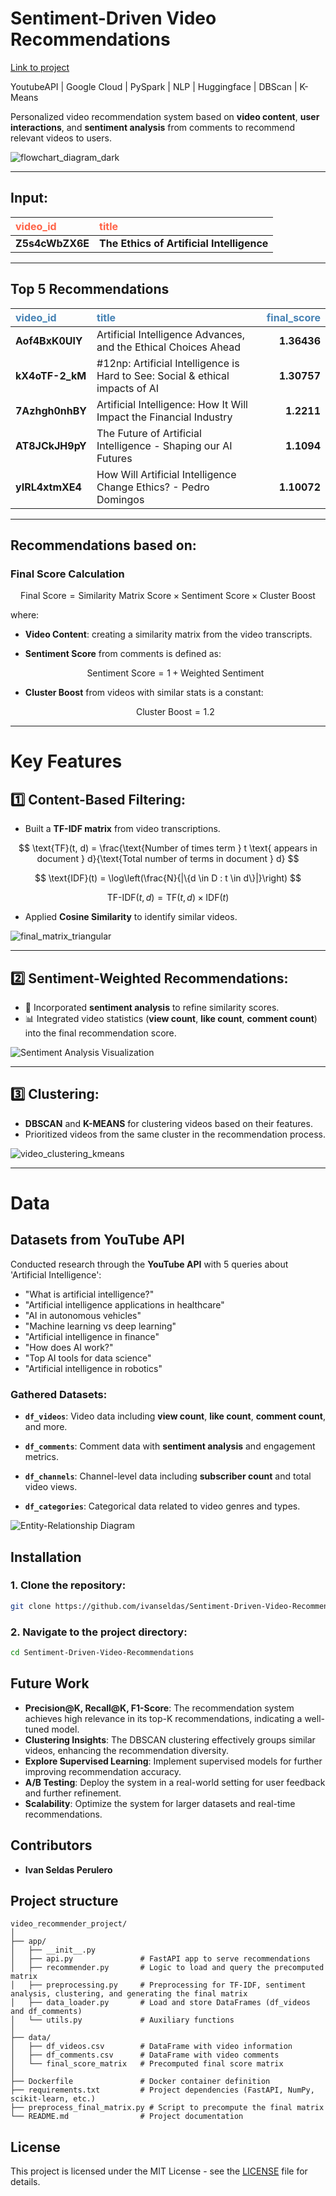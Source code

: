 # **Sentiment-Driven Video Recommendations**
[Link to project](https://video-recommendation-project-321465604500.us-central1.run.app/)

YoutubeAPI | Google Cloud | PySpark | NLP | Huggingface | DBScan | K-Means

Personalized video recommendation system based on **video content**, **user interactions**, and **sentiment analysis** from comments to recommend relevant videos to users.

![flowchart_diagram_dark](https://github.com/user-attachments/assets/547f55b6-96f5-4e37-8ca7-794ba83e1192)

---

## **Input:**

| <span style="color:#ff6347">**video_id**</span> | <span style="color:#ff6347">**title**</span> |
|:------------|:--------------------------------------|
| **Z5s4cWbZX6E** | **The Ethics of Artificial Intelligence** |

---

## **Top 5 Recommendations**

| <span style="color:#4682b4">**video_id**</span> | <span style="color:#4682b4">**title**</span> | <span style="color:#4682b4">**final_score**</span> |
|:------------|:-------------------------------------------------------------------------------|--------------:|
| **Aof4BxK0UlY** | Artificial Intelligence Advances, and the Ethical Choices Ahead                |       **1.36436** |
| **kX4oTF-2_kM** | #12np:  Artificial Intelligence is Hard to See: Social & ethical impacts of AI |       **1.30757** |
| **7Azhgh0nhBY** | Artificial Intelligence: How It Will Impact the Financial Industry             |       **1.2211**  |
| **AT8JCkJH9pY** | The Future of Artificial Intelligence - Shaping our AI Futures                 |       **1.1094**  |
| **yIRL4xtmXE4** | How Will Artificial Intelligence Change Ethics? - Pedro Domingos               |       **1.10072** |

---

## **Recommendations based on:**

### Final Score Calculation

$$
\text{Final Score} = \text{Similarity Matrix Score}   \times   \text{Sentiment Score}   \times   \text{Cluster Boost}
$$

where:

- **Video Content**: creating a similarity matrix from the video transcripts.

- **Sentiment Score** from comments is defined as:
  
  $$
  \text{Sentiment Score} = 1 + \text{Weighted Sentiment}
  $$

- **Cluster Boost** from videos with similar stats is a constant:

  $$
  \text{Cluster Boost} = 1.2
  $$

-----------------------------------------------------------------------------------------------------------------

# **Key Features**

## 1️⃣ **Content-Based Filtering**:
- Built a **TF-IDF matrix** from video transcriptions.

$$
\text{TF}(t, d) = \frac{\text{Number of times term } t \text{ appears in document } d}{\text{Total number of terms in document } d}
$$

$$
\text{IDF}(t) = \log\left(\frac{N}{|\{d \in D : t \in d\}|}\right)
$$

$$
\text{TF-IDF}(t, d) = \text{TF}(t, d) \times \text{IDF}(t)
$$

- Applied **Cosine Similarity** to identify similar videos.

![final_matrix_triangular](https://github.com/user-attachments/assets/4ee7631b-35e5-418f-a0c0-457ec3967f53)

---

## 2️⃣ **Sentiment-Weighted Recommendations**:
- 💬 Incorporated **sentiment analysis** to refine similarity scores.
- 📊 Integrated video statistics (**view count**, **like count**, **comment count**) into the final recommendation score.

![Sentiment Analysis Visualization](https://github.com/user-attachments/assets/eb5ca8a8-dc43-4d39-9340-dfd4f85da648)

---

## 3️⃣ **Clustering**:
- **DBSCAN** and **K-MEANS** for clustering videos based on their features.
- Prioritized videos from the same cluster in the recommendation process.

![video_clustering_kmeans](https://github.com/user-attachments/assets/fc4c6798-96c8-43d6-a216-313b148df6b6)

---

# **Data**

## **Datasets from YouTube API**
Conducted research through the **YouTube API** with 5 queries about 'Artificial Intelligence':

- "What is artificial intelligence?"
- "Artificial intelligence applications in healthcare"
- "AI in autonomous vehicles"
- "Machine learning vs deep learning"
- "Artificial intelligence in finance"
- "How does AI work?"
- "Top AI tools for data science"
- "Artificial intelligence in robotics"

### **Gathered Datasets:**

- **`df_videos`**: Video data including **view count**, **like count**, **comment count**, and more.
  
- **`df_comments`**: Comment data with **sentiment analysis** and engagement metrics.

- **`df_channels`**: Channel-level data including **subscriber count** and total video views.
  
- **`df_categories`**: Categorical data related to video genres and types.

![Entity-Relationship Diagram](https://github.com/user-attachments/assets/072ef07f-c14f-4c7e-95df-4c159d9da5ab)


## Installation

### 1. Clone the repository:
```bash
git clone https://github.com/ivanseldas/Sentiment-Driven-Video-Recommendations.git
```

### 2. Navigate to the project directory:
```bash
cd Sentiment-Driven-Video-Recommendations
```

## Future Work

- **Precision@K, Recall@K, F1-Score**: The recommendation system achieves high relevance in its top-K recommendations, indicating a well-tuned model.
- **Clustering Insights**: The DBSCAN clustering effectively groups similar videos, enhancing the recommendation diversity.
- **Explore Supervised Learning**: Implement supervised models for further improving recommendation accuracy.
- **A/B Testing**: Deploy the system in a real-world setting for user feedback and further refinement.
- **Scalability**: Optimize the system for larger datasets and real-time recommendations.

## Contributors

- **Ivan Seldas Perulero**

## Project structure

```
video_recommender_project/
│
├── app/
│   ├── __init__.py
│   ├── api.py               # FastAPI app to serve recommendations
│   ├── recommender.py       # Logic to load and query the precomputed matrix
│   ├── preprocessing.py     # Preprocessing for TF-IDF, sentiment analysis, clustering, and generating the final matrix
│   ├── data_loader.py       # Load and store DataFrames (df_videos and df_comments)
│   └── utils.py             # Auxiliary functions
│
├── data/
│   ├── df_videos.csv        # DataFrame with video information
│   ├── df_comments.csv      # DataFrame with video comments
│   └── final_score_matrix   # Precomputed final score matrix
│
├── Dockerfile               # Docker container definition
├── requirements.txt         # Project dependencies (FastAPI, NumPy, scikit-learn, etc.)
├── preprocess_final_matrix.py # Script to precompute the final matrix
└── README.md                # Project documentation
```

## License

This project is licensed under the MIT License - see the [LICENSE](./LICENSE) file for details.
